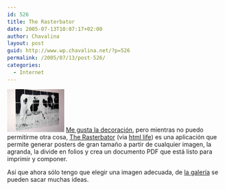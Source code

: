 ```yaml
---
id: 526
title: The Rasterbator
date: 2005-07-13T10:07:17+02:00
author: Chavalina
layout: post
guid: http://www.wp.chavalina.net/?p=526
permalink: /2005/07/13/post-526/
categories:
  - Internet
---
```

<img class="imgizqda" src="/imagenes/fotos/rasterbation.jpg" alt="Un poster de vaca creado con The Rasterbator" /> <a href="http://www.chavalina.net/comentar.php?idpost=498&#038;q=" target="_blank">Me gusta la decoración</a>, pero mientras no puedo permitirme otra cosa, <a href="http://homokaasu.org/rasterbator/" target="_blank">The Rasterbator</a> (via <a href="http://www.htmllife.com/archivos/the_rasterbator/" target="_blank">html life</a>) es una aplicación que permite generar posters de gran tama&ntilde;o a partir de cualquier imagen, la agranda, la divide en folios y crea un documento PDF que está listo para imprimir y componer. 

Así que ahora sólo tengo que elegir una imagen adecuada, de <a href="http://homokaasu.org/rasterbator/gallery.gas" target="_blank">la galería</a> se pueden sacar muchas ideas.
